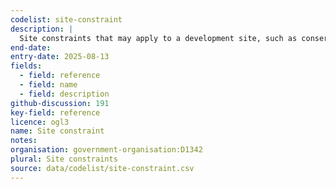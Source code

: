 ```yaml
---
codelist: site-constraint
description: |
  Site constraints that may apply to a development site, such as conservation areas, national parks, or other protected areas.
end-date:
entry-date: 2025-08-13
fields:
  - field: reference
  - field: name
  - field: description
github-discussion: 191
key-field: reference
licence: ogl3
name: Site constraint
notes:
organisation: government-organisation:D1342
plural: Site constraints
source: data/codelist/site-constraint.csv
---
```

